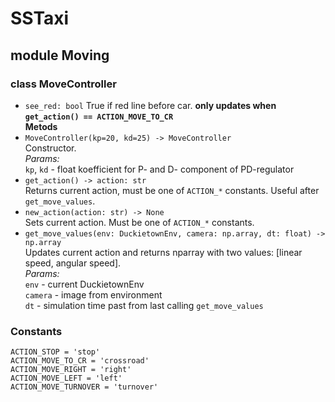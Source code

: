 # SSTaxi
## module Moving
### class MoveController  

- `see_red: bool` True if red line before car. **only updates when `get_action() == ACTION_MOVE_TO_CR`**  
**Metods**
- `MoveController(kp=20, kd=25) -> MoveController`  
Constructor.  
*Params:*  
`kp`, `kd` - float koefficient for P- and D- component of PD-regulator
- `get_action() -> action: str`  
Returns current action, must be one of `ACTION_*` constants. Useful after `get_move_values`.
- `new_action(action: str) -> None`  
Sets current action. Must be one of `ACTION_*` constants.
- `get_move_values(env: DuckietownEnv, camera: np.array, dt: float) -> np.array`  
Updates current action and returns nparray with two values: [linear speed, angular speed].  
*Params:*  
`env` - current DuckietownEnv  
`camera` - image from environment  
`dt` - simulation time past from last calling `get_move_values`
### Constants
`ACTION_STOP = 'stop'`  
`ACTION_MOVE_TO_CR = 'crossroad'`  
`ACTION_MOVE_RIGHT = 'right'`  
`ACTION_MOVE_LEFT = 'left'`  
`ACTION_MOVE_TURNOVER = 'turnover'`  